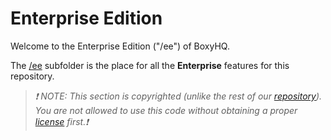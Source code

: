 # Enterprise Edition

Welcome to the Enterprise Edition ("/ee") of BoxyHQ.

The [/ee](https://github.com/ory/polis/tree/main/ee) subfolder is the place for all the **Enterprise** features for this repository.

> _❗ NOTE: This section is copyrighted (unlike the rest of our [repository](https://github.com/ory/polis)). You are not allowed to use this code without obtaining a proper [license](https://ory.sh/pricing) first.❗_
